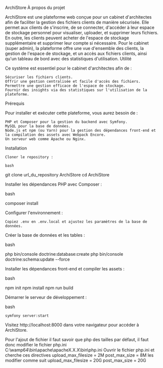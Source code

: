 ArchiStore
À propos du projet

ArchiStore est une plateforme web conçue pour un cabinet d'architectes afin de faciliter la gestion des fichiers clients de manière sécurisée. Elle permet aux clients de s'inscrire, de se connecter, d'accéder à leur espace de stockage personnel pour visualiser, uploader, et supprimer leurs fichiers. En outre, les clients peuvent acheter de l'espace de stockage supplémentaire et supprimer leur compte si nécessaire. Pour le cabinet (super admin), la plateforme offre une vue d'ensemble des clients, la gestion de l'espace de stockage, et un accès aux fichiers clients, ainsi qu'un tableau de bord avec des statistiques d'utilisation.
Utilité

Ce système est essentiel pour le cabinet d'architectes afin de :

    Sécuriser les fichiers clients.
    Offrir une gestion centralisée et facile d'accès des fichiers.
    Permettre une gestion efficace de l'espace de stockage.
    Fournir des insights via des statistiques sur l'utilisation de la plateforme.

Prérequis

Pour installer et exécuter cette plateforme, vous aurez besoin de :

    PHP et Composer pour la gestion du backend avec Symfony.
    MySQL pour la base de données.
    Node.js et npm (ou Yarn) pour la gestion des dépendances front-end et la compilation des assets avec Webpack Encore.
    Un serveur web comme Apache ou Nginx.

Installation

    Cloner le repository :

    bash

git clone url_du_repository ArchiStore
cd ArchiStore

Installer les dépendances PHP avec Composer :

bash

composer install

Configurer l'environnement :

    Copiez .env en .env.local et ajustez les paramètres de la base de données.

Créer la base de données et les tables :

bash

php bin/console doctrine:database:create
php bin/console doctrine:schema:update --force

Installer les dépendances front-end et compiler les assets :

bash

npm init
npm install
npm run build

Démarrer le serveur de développement :

bash

    symfony server:start

Visitez http://localhost:8000 dans votre navigateur pour accéder à ArchiStore.


Pour l'ajout de fichier
il faut savoir que php  des tailles par défaut, il faut donc modifier le fichier php.ini
C:\wamp64\bin\apache\apacheX.X.X\bin\php.ini
Ouvrir le fichier php.ini et cherche ces directives
upload_max_filesize = 2M
post_max_size = 8M
les modifier comme suit
upload_max_filesize = 20G
post_max_size = 20G